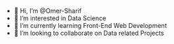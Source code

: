 - 👋 Hi, I’m @Omer-Sharif
- 👀 I’m interested in Data Science 
- 🌱 I’m currently learning Front-End Web Development
- 💞️ I’m looking to collaborate on Data related Projects

<!---
Omer-Sharif/Omer-Sharif is a ✨ special ✨ repository because its `README.md` (this file) appears on your GitHub profile.
You can click the Preview link to take a look at your changes.
--->
